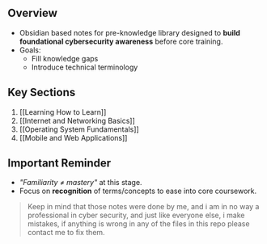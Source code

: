 ## Overview  
- Obsidian based notes for pre-knowledge library designed to **build foundational cybersecurity awareness** before core training.  
- Goals:  
  - Fill knowledge gaps  
  - Introduce technical terminology  

## Key Sections  
1. [[Learning How to Learn]]  
2. [[Internet and Networking Basics]]  
3. [[Operating System Fundamentals]]  
4. [[Mobile and Web Applications]]  
## Important Reminder  
- *"Familiarity ≠ mastery"* at this stage.  
- Focus on **recognition** of terms/concepts to ease into core coursework.  
> Keep in mind that those notes were done by me, and i am in no way a professional in cyber security, and just like everyone else, i make mistakes, if anything is wrong in any of the files in this repo please contact me to fix them.